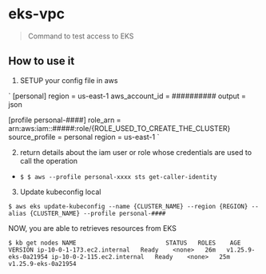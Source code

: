 # eks-vpc


> Command to test access to EKS





## How to use it

1. SETUP your config file in aws

`
[personal]
region = us-east-1
aws_account_id = ##########
output = json



[profile personal-####]
role_arn = arn:aws:iam::#####:role/{ROLE_USED_TO_CREATE_THE_CLUSTER}
source_profile = personal
region = us-east-1
`

2. return details about the iam user or role whose credentials are used to call the operation

 - ` $ $ aws --profile personal-xxxx sts get-caller-identity `

3. Update kubeconfig local

` $ aws eks update-kubeconfig --name {CLUSTER_NAME} --region {REGION} --alias {CLUSTER_NAME} --profile personal-#### `

NOW, you are able to retrieves resources from EKS

` $ kb get nodes
NAME                         STATUS   ROLES    AGE   VERSION
ip-10-0-1-173.ec2.internal   Ready    <none>   26m   v1.25.9-eks-0a21954
ip-10-0-2-115.ec2.internal   Ready    <none>   25m   v1.25.9-eks-0a21954
`